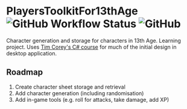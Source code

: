 # PlayersToolkitFor13thAge ![GitHub Workflow Status](https://img.shields.io/github/workflow/status/MylesFTOP/PlayersToolkitFor13thAge/.NET%20Core) ![GitHub](https://img.shields.io/github/license/MylesFTOP/PlayersToolkitFor13thAge)
Character generation and storage for characters in 13th Age. Learning project. Uses [Tim Corey's C# course](https://youtu.be/wfWxdh-_k_4) for much of the initial design in desktop application.

## Roadmap
1. Create character sheet storage and retrieval
2. Add character generation (including randomisation)
3. Add in-game tools (e.g. roll for attacks, take damage, add XP)
